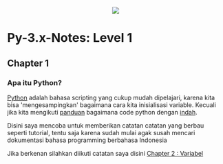 <p align='center'><img src='https://upload.wikimedia.org/wikipedia/commons/f/f8/Python_logo_and_wordmark.svg' /></p>

# Py-3.x-Notes: Level 1

## Chapter 1
### Apa itu Python?
[Python](https://python.org) adalah bahasa scripting yang cukup mudah dipelajari, karena kita bisa 'mengesampingkan' bagaimana cara kita inisialisasi variable. Kecuali jika kita mengikuti [panduan](https://www.python.org/dev/peps/pep-0008/) bagaimana code python dengan [indah](https://www.python.org/dev/peps/pep-0020/).

Disini saya mencoba untuk memberikan catatan catatan yang berbau seperti tutorial, tentu saja karena sudah mulai agak susah mencari dokumentasi bahasa programming berbahasa Indonesia

Jika berkenan silahkan diikuti catatan saya disini
[Chapter 2 : Variabel](chapter2.md)
